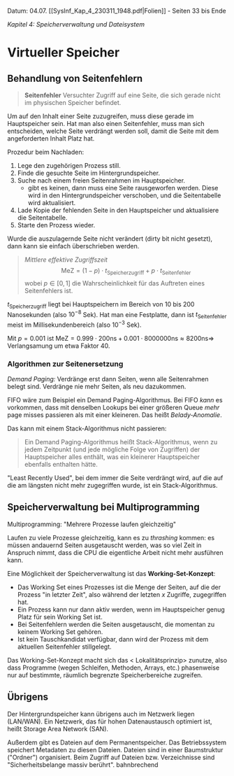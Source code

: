 Datum: 04.07.
[[SysInf_Kap_4_230311_1948.pdf|Folien]] - Seiten 33 bis Ende

*Kapitel 4: Speicherverwaltung und Dateisystem*
# Virtueller Speicher
## Behandlung von Seitenfehlern

> **Seitenfehler**
> Versuchter Zugriff auf eine Seite, die sich gerade nicht im physischen Speicher befindet.

Um auf den Inhalt einer Seite zuzugreifen, muss diese gerade im Hauptspeicher sein. Hat man also einen Seitenfehler, muss man sich entscheiden, welche Seite verdrängt werden soll, damit die Seite mit dem angeforderten Inhalt Platz hat.

Prozedur beim Nachladen:
1. Lege den zugehörigen Prozess still.
2. Finde die gesuchte Seite im Hintergrundspeicher.
3. Suche nach einem freien Seitenrahmen im Hauptspeicher.
	- gibt es keinen, dann muss eine Seite rausgeworfen werden. Diese wird in den Hintergrundspeicher verschoben, und die Seitentabelle wird aktualisiert.
4. Lade Kopie der fehlenden Seite in den Hauptspeicher und aktualisiere die Seitentabelle.
5. Starte den Prozess wieder.

Wurde die auszulagernde Seite nicht verändert (dirty bit nicht gesetzt), dann kann sie einfach überschrieben werden.

> *Mittlere effektive Zugriffszeit*
> $$\text{MeZ}=(1-p)\cdot t_{\text{Speicherzugriff}} + p \cdot t_{\text{Seitenfehler}}$$
> wobei $p\in [0,1]$ die Wahrscheinlichkeit für das Auftreten eines Seitenfehlers ist.

$t_{\text{Speicherzugriff}}$ liegt bei Hauptspeichern im Bereich von 10 bis 200 Nanosekunden (also $10^{-8}$ Sek).
Hat man eine Festplatte, dann ist $t_{\text{Seitenfehler}}$ meist im Millisekundenbereich (also $10^{-3}$ Sek).

Mit $p=0.001$ ist $\text{MeZ}=0.999 \cdot 200 \text{ns} + 0.001 \cdot 8000000 \text{ns} \approx 8200 \text{ns}\Rightarrow$ Verlangsamung um etwa Faktor 40.

### Algorithmen zur Seitenersetzung
*Demand Paging:* Verdränge erst dann Seiten, wenn alle Seitenrahmen belegt sind. Verdränge nie mehr Seiten, als neu dazukommen.

FIFO wäre zum Beispiel ein Demand Paging-Algorithmus. 
Bei FIFO *kann* es vorkommen, dass mit denselben Lookups bei einer größeren Queue *mehr* page misses passieren als mit einer kleineren. Das heißt *Belady-Anomalie*.

Das kann mit einem Stack-Algorithmus nicht passieren:
> Ein Demand Paging-Algorithmus heißt Stack-Algorithmus, wenn zu jedem Zeitpunkt (und jede mögliche Folge von Zugriffen) der Hauptspeicher alles enthält, was ein kleinerer Hauptspeicher ebenfalls enthalten hätte.

"Least Recently Used", bei dem immer die Seite verdrängt wird, auf die auf die am längsten nicht mehr zugegriffen wurde, ist ein Stack-Algorithmus.

## Speicherverwaltung bei Multiprogramming
Multiprogramming: "Mehrere Prozesse laufen gleichzeitig"

Laufen zu viele Prozesse gleichzeitig, kann es zu *thrashing* kommen: es müssen andauernd Seiten ausgetauscht werden, was so viel Zeit in Anspruch nimmt, dass die CPU die eigentliche Arbeit nicht mehr ausführen kann.

Eine Möglichkeit der Speicherverwaltung ist das **Working-Set-Konzept**:
- Das Working Set eines Prozesses ist die Menge der Seiten, auf die der Prozess "in letzter Zeit", also während der letzten $x$ Zugriffe, zugegriffen hat.
- Ein Prozess kann nur dann aktiv werden, wenn im Hauptspeicher genug Platz für sein Working Set ist.
- Bei Seitenfehlern werden die Seiten ausgetauscht, die momentan zu keinem Working Set gehören.
- Ist kein Tauschkandidat verfügbar, dann wird der Prozess mit dem aktuellen Seitenfehler stillgelegt.

Das Working-Set-Konzept macht sich das < Lokalitätsprinzip> zunutze, also dass Programme (wegen Schleifen, Methoden, Arrays, etc.) phasenweise nur auf bestimmte, räumlich begrenzte Speicherbereiche zugreifen.

## Übrigens
Der Hintergrundspeicher kann übrigens auch im Netzwerk liegen (LAN/WAN). Ein Netzwerk, das für hohen Datenaustausch optimiert ist, heißt Storage Area Network (SAN).

Außerdem gibt es Dateien auf dem Permanentspeicher. Das Betriebssystem speichert Metadaten zu diesen Dateien. Dateien sind in einer Baumstruktur ("Ordner") organisiert. Beim Zugriff auf Dateien bzw. Verzeichnisse sind "Sicherheitsbelange massiv berührt".
bahnbrechend